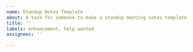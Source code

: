 ```yaml
---
name: Standup Notes Template
about: A task for someone to make a standup meeting notes template
title: ''
labels: enhancement, help wanted
assignees: ''

---
```



